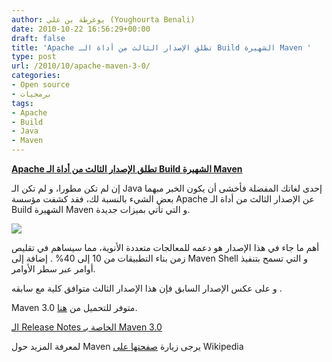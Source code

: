 ```yaml
---
author: يوغرطة بن علي (Youghourta Benali)
date: 2010-10-22 16:56:29+00:00
draft: false
title: 'Apache تطلق الإصدار الثالث من أداة الـ Build الشهيرة Maven '
type: post
url: /2010/10/apache-maven-3-0/
categories:
- Open source
- برمجيات
tags:
- Apache
- Build
- Java
- Maven
---
```


**[Apache تطلق الإصدار الثالث من أداة الـ Build الشهيرة Maven]( https://www.it-scoop.com/2010/10/apache-maven-3-0/)**


إن لم تكن مطورا، و لم تكن الـ Java إحدى لغاتك المفضلة فأخشى أن يكون الخبر مبهما بعض الشيء بالنسبة لك، فقد كشفت مؤسسة Apache عن الإصدار الثالث من أداة الـ Build الشهيرة Maven و التي تأتي بميزات جديدة.


[![](https://www.it-scoop.com/wp-content/uploads/2010/04/maven-logo.png)
](https://www.it-scoop.com/2010/10/apache-maven-3-0/)


أهم ما جاء في هذا الإصدار هو دعمه للمعالجات متعددة الأنوية، مما سيساهم في تقليص زمن بناء التطبيقات من 10 إلى 40% . إضافة إلى Maven Shell و التي تسمح بتنفيذ أوامر عبر سطر الأوامر.

و على عكس الإصدار السابق فإن هذا الإصدار الثالث متوافق كلية مع سابقه .

Maven 3.0 متوفر للتحميل من [هنا](http://maven.apache.org/download.html).

[الـ Release Notes الخاصة بـ Maven 3.0](http://maven.apache.org/docs/3.0/release-notes.html)

لمعرفة المزيد حول Maven يرجى زيارة [صفحتها على](http://en.wikipedia.org/wiki/Apache_Maven) Wikipedia
